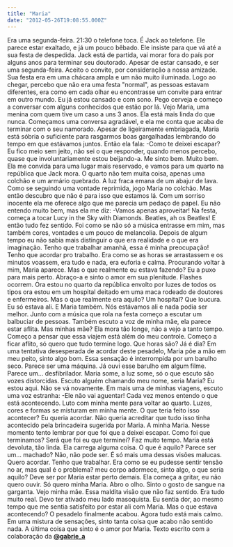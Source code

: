 ```yaml
---
title: "Maria"
date: "2012-05-26T19:08:55.000Z"
---
```


Era uma segunda-feira. 21:30 o telefone toca. É Jack ao telefone. Ele parece estar exaltado, e já um pouco bêbado. Ele insiste para que vá até a sua festa de despedida. Jack está de partida, vai morar fora do país por alguns anos para terminar seu doutorado. Apesar de estar cansado, e ser uma segunda-feira. Aceito o convite, por consideração a nossa amizade. Sua festa era em uma chácara ampla e um não muito iluminada. Logo ao chegar, percebo que não era uma festa "normal", as pessoas estavam diferentes, era como em cada olhar eu encontrasse um convite para entrar em outro mundo. Eu já estou cansado e com sono. Pego cerveja e começo a conversar com alguns conhecidos que estão por lá. Vejo Maria, uma menina com quem tive um caso a uns 3 anos. Ela está mais linda do que nunca. Começamos uma conversa agradável, e ela me conta que acaba de terminar com o seu namorado. Apesar de ligeiramente embriagada, Maria está sóbria o suficiente para rasgarmos boas gargalhadas lembrando do tempo em que estávamos juntos. Então ela fala: -Como te deixei escapar? Eu fico meio sem jeito, não sei o que responder, quando menos percebo, quase que involuntariamente estou beijando-a. Me sinto bem. Muito bem. Ela me convida para uma lugar mais reservado, e vamos para um quarto na república que Jack mora. O quarto não tem muita coisa, apenas uma colchão e um armário quebrado. A luz fraca emana de um abajur de lava. Como se seguindo uma vontade reprimida, jogo Maria no colchão. Mas então descubro que não é para isso que estamos lá. Com um sorriso inocente ela me oferece algo que me parecia um pedaço de papel. Eu não entendo muito bem, mas ela me diz: -Vamos apenas aproveitar! Na festa, começa a tocar Lucy in the Sky with Diamonds. Beatles, ah os Beatles! E então tudo fez sentido. Foi como se não só a música entrasse em mim, mas também cores, vontades e um pouco de melancolia. Depois de algum tempo eu não sabia mais distinguir o que era realidade e o que era imaginação. Tenho que trabalhar amanhã, essa é minha preocupação! Tenho que acordar pro trabalho. Era como se as horas se arrastassem e os minutos voassem, era tudo e nada, era euforia e calma. Procurando voltar à mim, Maria aparece. Mas o que realmente eu estava fazendo? Eu a puxo para mais perto. Abraço-a e sinto o amor em sua plenitude. Flashes ocorrem. Ora estou no quarto da república envolto por luzes de todos os tipos ora estou em um hospital deitado em uma maca rodeado de doutores e enfermeiros. Mas o que realmente era aquilo? Um hospital? Que loucura. Eu só estava ali. E Maria também. Nós estávamos ali e nada podia ser melhor. Junto com a música que rola na festa começo a escutar um balbuciar de pessoas. Também escuto a voz de minha mãe, ela parece estar aflita. Mas minhas mãe? Ela mora tão longe, não a vejo a tanto tempo. Começo a pensar que essa viajem está além do meu controle. Começo a ficar aflito, só quero que tudo termine logo. Que horas são? Já é dia? Em uma tentativa desesperada de acordar deste pesadelo, Maria põe a mão em meu peito, sinto algo bom. Essa sensação é interrompida por um barulho seco. Parece ser uma máquina. Já ouvi esse barulho em algum filme. Parece um... desfibrilador. Maria some, a luz some, só o que escuto são vozes distorcidas. Escuto alguém chamando meu nome, seria Maria? Eu estou aqui. Não se vá novamente. Em mais uma de minhas viagens, escuto uma voz estranha: -Ele não vai aguentar! Cada vez menos entendo o que está acontecendo. Luto com minha mente para voltar ao quarto. Luzes, cores e formas se misturam em minha mente. O que teria feito isso acontecer? Eu queria acordar. Não queria acreditar que tudo isso tinha acontecido pela brincadeira sugerida por Maria. A minha Maria. Nesse momento tento lembrar por que foi que a deixei escapar. Como foi que terminamos? Será que foi eu que terminei? Faz muito tempo. Maria está devoluta, tão linda. Ela carrega alguma coisa. O que é aquilo? Parece ser um... machado? Não, não pode ser. É só mais uma dessas visões malucas. Quero acordar. Tenho que trabalhar. Era como se eu pudesse sentir tensão no ar, mas qual é o problema? meu corpo adormece, sinto algo, o que seria aquilo? Deve ser por Maria estar perto demais. Ela começa a gritar, eu não quero ouvir. Só quero minha Maria. Abro o olho. Sinto o gosto de sangue na garganta. Vejo minha mãe. Essa maldita visão que não faz sentido. Era tudo muito real. Devo ter ativado meu lado masoquista. Eu sentia dor, ao mesmo tempo que me sentia satisfeito por estar ali com Maria. Mas o que estava acontecendo? O pesadelo finalmente acabou. Agora tudo está mais calmo. Em uma mistura de sensações, sinto tanta coisa que acabo não sentido nada. A última coisa que sinto é o amor por Maria. Texto escrito com a colaboração da [**@gabrie\_a**](http://twitter.com/gabrie_a)